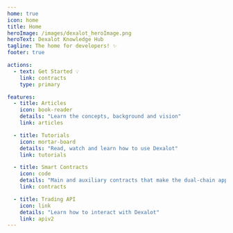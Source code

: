 ```yaml
---
home: true
icon: home
title: Home
heroImage: /images/dexalot_heroImage.png
heroText: Dexalot Knowledge Hub
tagline: The home for developers! ✨
footer: true

actions:
  - text: Get Started 💡
    link: contracts
    type: primary

features:
  - title: Articles
    icon: book-reader
    details: "Learn the concepts, background and vision"
    link: articles

  - title: Tutorials
    icon: mortar-board
    details: "Read, watch and learn how to use Dexalot"
    link: tutorials

  - title: Smart Contracts
    icon: code
    details: "Main and auxiliary contracts that make the dual-chain application"
    link: contracts

  - title: Trading API
    icon: link
    details: "Learn how to interact with Dexalot"
    link: apiv2
---
```

